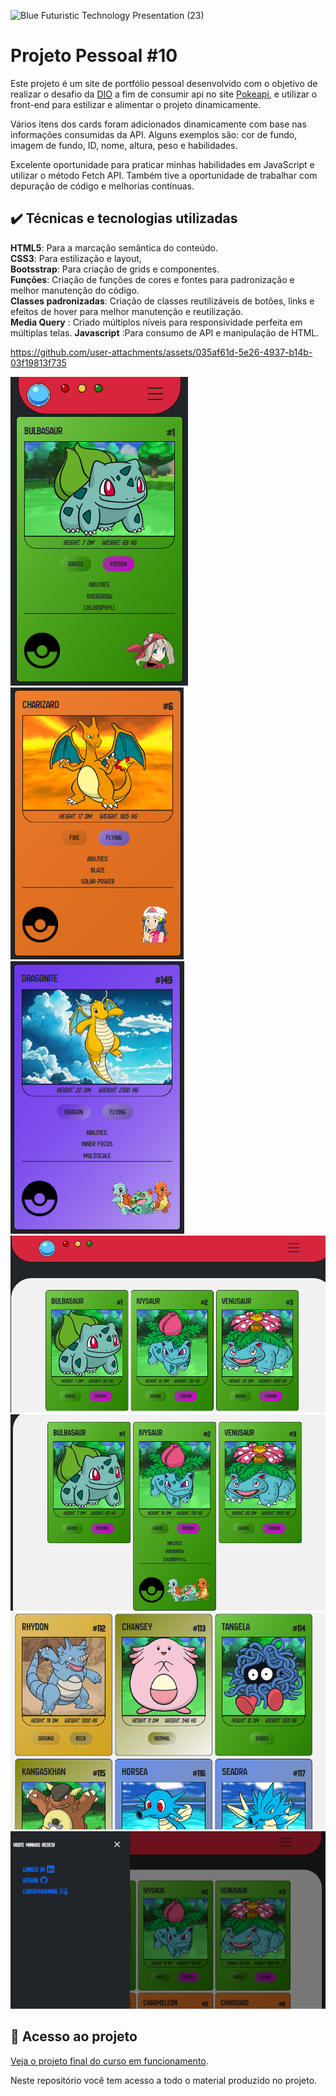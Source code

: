 


![Blue Futuristic Technology Presentation (23)](https://github.com/user-attachments/assets/be8bfdcf-e22d-48d8-8bf7-43376258c3e0)


# Projeto Pessoal #10

Este projeto é um site de portfólio pessoal desenvolvido com o objetivo de realizar o desafio da [DIO](https://web.dio.me/track/formacao-javascript-developer)  a fim de consumir api no site [Pokeapi](https://pokeapi.co/), e utilizar o front-end para estilizar e alimentar o projeto dinamicamente.

Vários itens dos cards foram adicionados dinamicamente com base nas informações consumidas da API. Alguns exemplos são: cor de fundo, imagem de fundo, ID, nome, altura, peso e habilidades.

Excelente oportunidade para praticar minhas habilidades em JavaScript e utilizar o método Fetch API. Também tive a oportunidade de trabalhar com depuração de código e melhorias contínuas.  

## ✔️ Técnicas e tecnologias utilizadas  
**HTML5**: Para a marcação semântica do conteúdo.  
**CSS3**: Para estilização e layout,     
**Bootsstrap**: Para criação de grids e componentes.      
**Funções**: Criação de funções de cores e fontes para padronização e melhor manutenção do código.    
**Classes padronizadas**: Criação de classes reutilizáveis de botões, links e efeitos de hover para melhor manutenção e reutilização.    
**Media Query** : Criado múltiplos níveis para responsividade perfeita em múltiplas telas. 
**Javascript** :Para consumo de API e manipulação de HTML.  


  


https://github.com/user-attachments/assets/035af61d-5e26-4937-b14b-03f19813f735






![alt text](./img/image.png)  
![alt text](./img/image-1.png)  
![alt text](./img/image-2.png)   
![alt text](./img/image-3.png)  
![alt text](./img/image-4.png)   
![alt text](./img/image-5.png)   
![alt text](./img/image-6.png) 





 
 


  









      
## 📁 Acesso ao projeto  

[Veja o projeto final do curso em funcionamento](https://lshv04.github.io/Projetopessoal10/).  





Neste repositório você tem acesso a todo o material produzido no projeto.



